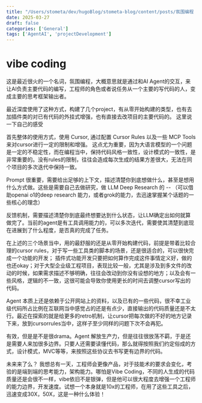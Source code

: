 ```yaml
---
title: "/Users/stometa/dev/hugoBlog/stometa-blog/content/posts/氛围编程 vibe coding"
date: 2025-03-27
draft: false
categories: ['General']
tags: ['AgentAI', 'projectDevelopment']
---
```


# vibe coding

这是最近很火的一个名词，氛围编程，大概意思就是通过和AI Agent的交互，来让AI负责主要代码的编写，工程师的角色或者说任务从一个主要的写代码的人，变成主要的思考框架输出者。

最近深度使用了这种方式，构建了几个project，有从零开始构建的类型，也有去加插件类的对已有代码的外挂式增强，也有直接去改项目的主要代码的。 这里说一下自己的感受

首先整体的使用方式，使用  Cursor, 通过配置 Cursor Rules 以及一些 MCP Tools 来对cursor进行一定的限制和增强。 这点尤为重要，因为大语言模型的一个问题是一定的不稳定性，而在编程当中，保持代码风格一致性，设计模式的一致性，是非常重要的。没有rules的限制，往往会造成每次生成的结果方差很大，无法在同个项目的多次迭代中保持一致。

Prompt 很重要，需要给出足够的上下文，描述清楚你到底想做什么，甚至是想用什么方式做。这些是需要自己去做研究，做 LLM Deep Research 的 -- （可以借助openai o1的deep research 能力，或者grok的能力，去迅速掌握某个话题的一些核心的理念）

反馈机制，需要描述清楚你到底最终想要达到什么状态，让LLM确定出如何就算做完了。当前的agent是有工具调用能力的，可以多次迭代，需要使其清楚到底现在进展到了什么程度，是否真的完成了任务。

在上述的三个场景当中，用的最舒服的还是从零开始构建代码，前提是带着比较合理的cursor rules，对于写一些工具类的脚本的场景，还是很适合的，可以很快完成一个功能的开发； 插件式功能开发只要把如何算作完成这件事情定义好，做的也还okay；对于大型企业级工程项目，表现比较一般，尤其是涉及到多文件的改动的时候，如果需求描述不够明确，往往会改动到你没有设想的地方；以及会有一些风格，逻辑的不一致，这很可能会导致你使用更长的时间去调整cursor写出的代码。

Agent 本质上还是依赖于公开网站上的资料，以及已有的一些代码，很不幸工业级代码所占比例在互联网当中感觉占的还是有点少，直接输出的代码质量还是不太行。最近在探索的就是给更多的retro机制，让cursor把每次做的不好的地方记录下来，放到cursorrules当中，这样子至少同样的问题下次不会再犯。

有效，但是是不是很drama。Agent 解放生产力，但是往往很放荡不羁，于是还是需要人来加很多边界。只要人还需要读懂代码，那么就得按照我们约定俗成的方式，设计模式，MVC等等，来按照这些协议去书写更有边界的代码。

未来来了么？ 我想总有一天，工程师会更像产品，对于技能术的要求会变化，考验的是端到端的思考能力，架构能力。哪怕是Vibe Coding，不同的人生成的代码质量还是会很不一样，vibe依旧不是银弹，但是他可以很大程度去增强一个工程师的能力边界，开发速度。试想一个本身就是10x的工程师，在用了这些工具之后，迅速变成30X，50X，这是一种什么体验！